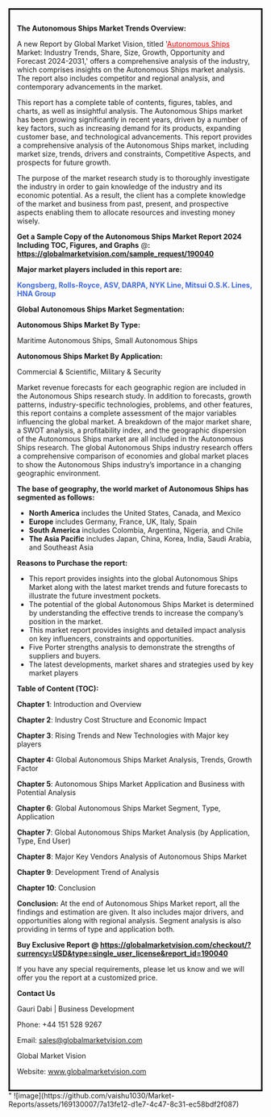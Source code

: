 <div style='border: 3px solid black; padding: 1em;'>

<strong>The Autonomous Ships Market Trends Overview:</strong>

A new Report by Global Market Vision, titled '<a style='color: #ff0000;' href='https://globalmarketvision.com/reports/global-autonomous-ships-market/190040'>Autonomous Ships</a> Market: Industry Trends, Share, Size, Growth, Opportunity and Forecast 2024-2031,' offers a comprehensive analysis of the industry, which comprises insights on the Autonomous Ships market analysis. The report also includes competitor and regional analysis, and contemporary advancements in the market.

This report has a complete table of contents, figures, tables, and charts, as well as insightful analysis. The Autonomous Ships market has been growing significantly in recent years, driven by a number of key factors, such as increasing demand for its products, expanding customer base, and technological advancements. This report provides a comprehensive analysis of the Autonomous Ships market, including market size, trends, drivers and constraints, Competitive Aspects, and prospects for future growth.

The purpose of the market research study is to thoroughly investigate the industry in order to gain knowledge of the industry and its economic potential. As a result, the client has a complete knowledge of the market and business from past, present, and prospective aspects enabling them to allocate resources and investing money wisely.

<strong>Get a Sample Copy of the Autonomous Ships Market Report 2024 Including TOC, Figures, and Graphs</strong> @<strong>:</strong><strong> <a style='color: #ff0000;' href='https://globalmarketvision.com/sample_request/190040?utm_source=linkedinPulse&utm_medium=Vaishnvi&utm_campaign=Vaishnvi'><strong>https://globalmarketvision.com/sample_request/190040</strong></a></strong>

<strong>Major market players included in this report are:</strong>

<strong style='color: #4169e1;'>Kongsberg, Rolls-Royce, ASV, DARPA, NYK Line, Mitsui O.S.K. Lines, HNA Group</strong>

<strong>Global Autonomous Ships Market Segmentation:</strong>

<strong>Autonomous Ships Market By Type:</strong>

Maritime Autonomous Ships, Small Autonomous Ships

<strong>Autonomous Ships Market By Application:</strong>

Commercial & Scientific, Military & Security

Market revenue forecasts for each geographic region are included in the Autonomous Ships research study. In addition to forecasts, growth patterns, industry-specific technologies, problems, and other features, this report contains a complete assessment of the major variables influencing the global market. A breakdown of the major market share, a SWOT analysis, a profitability index, and the geographic dispersion of the Autonomous Ships market are all included in the Autonomous Ships research. The global Autonomous Ships industry research offers a comprehensive comparison of economies and global market places to show the Autonomous Ships industry’s importance in a changing geographic environment.

<strong>The base of geography, the world market of Autonomous Ships has segmented as follows:</strong>
<ul>
  <li><strong>North America</strong> includes the United States, Canada, and Mexico</li>
  <li><strong>Europe</strong> includes Germany, France, UK, Italy, Spain</li>
  <li><strong>South America</strong> includes Colombia, Argentina, Nigeria, and Chile</li>
  <li><strong>The Asia Pacific</strong> includes Japan, China, Korea, India, Saudi Arabia, and Southeast Asia</li>
</ul>
<strong>Reasons to Purchase the report:</strong>
<ul>
  <li>This report provides insights into the global Autonomous Ships Market along with the latest market trends and future forecasts to illustrate the future investment pockets.</li>
  <li>The potential of the global Autonomous Ships Market is determined by understanding the effective trends to increase the company’s position in the market.</li>
  <li>This market report provides insights and detailed impact analysis on key influencers, constraints and opportunities.</li>
  <li>Five Porter strengths analysis to demonstrate the strengths of suppliers and buyers.</li>
  <li>The latest developments, market shares and strategies used by key market players</li>
</ul>
<strong>Table of Content (TOC): </strong>

<strong>Chapter 1</strong>: Introduction and Overview

<strong>Chapter 2</strong>: Industry Cost Structure and Economic Impact

<strong>Chapter 3</strong>: Rising Trends and New Technologies with Major key players

<strong>Chapter 4:</strong> Global Autonomous Ships Market Analysis, Trends, Growth Factor

<strong>Chapter 5</strong>: Autonomous Ships Market Application and Business with Potential Analysis

<strong>Chapter 6</strong>: Global Autonomous Ships Market Segment, Type, Application

<strong>Chapter 7</strong>: Global Autonomous Ships Market Analysis (by Application, Type, End User)

<strong>Chapter 8</strong>: Major Key Vendors Analysis of Autonomous Ships Market

<strong>Chapter 9</strong>: Development Trend of Analysis

<strong>Chapter 10</strong>: Conclusion

<strong>Conclusion:</strong> At the end of Autonomous Ships Market report, all the findings and estimation are given. It also includes major drivers, and opportunities along with regional analysis. Segment analysis is also providing in terms of type and application both.

<strong>Buy Exclusive Report @</strong><strong> <strong><a style='color: #ff0000;' href='https://globalmarketvision.com/checkout/?currency=USD&type=single_user_license&report_id=190040?utm_source=linkedinPulse&utm_medium=Vaishnvi&utm_campaign=Vaishnvi'>https://globalmarketvision.com/checkout/?currency=USD&type=single_user_license&report_id=190040</a></strong>
</strong>

If you have any special requirements, please let us know and we will offer you the report at a customized price.

<strong>Contact Us</strong>

Gauri Dabi | Business Development

Phone: +44 151 528 9267

Email: <a href='mailto:sales@globalmarketvision.com'>sales@globalmarketvision.com</a>

Global Market Vision

Website: <a href='http://www.globalmarketvision.com/'>www.globalmarketvision.com</a>

</div>"
![image](https://github.com/vaishu1030/Market-Reports/assets/169130007/7a13fe12-d1e7-4c47-8c31-ec58bdf2f087)
